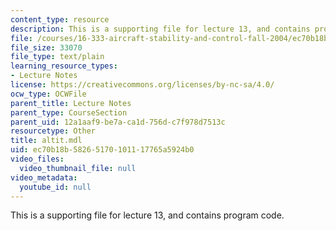```yaml
---
content_type: resource
description: This is a supporting file for lecture 13, and contains program code.
file: /courses/16-333-aircraft-stability-and-control-fall-2004/ec70b18b58265170101117765a5924b0_altit.mdl
file_size: 33070
file_type: text/plain
learning_resource_types:
- Lecture Notes
license: https://creativecommons.org/licenses/by-nc-sa/4.0/
ocw_type: OCWFile
parent_title: Lecture Notes
parent_type: CourseSection
parent_uid: 12a1aaf9-be7a-ca1d-756d-c7f978d7513c
resourcetype: Other
title: altit.mdl
uid: ec70b18b-5826-5170-1011-17765a5924b0
video_files:
  video_thumbnail_file: null
video_metadata:
  youtube_id: null
---
```

This is a supporting file for lecture 13, and contains program code.